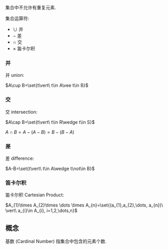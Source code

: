 集合中不允许有重复元素.

集合运算符:
- $\cup$ 并
- $-$ 差
- $\cap$ 交
- $\times$ 笛卡尔积

### 并

并 union: 

$A\cup B=\set{t\vert\ t\in A\vee t\in B}$

### 交

交 intersection:

$A\cap B=\set{t\vert\ t\in R\wedge t\in S}$

$A\cap B=A-(A-B)=B-(B-A)$

### 差

差 difference:

$A-B=\set{t\vert\ t\in A\wedge t\not\in B}$

### 笛卡尔积

笛卡尔积 Cartesian Product:

$A_{1}\times A_{2}\times \dots \times A_{n}=\set{(a_{1},a_{2},\dots, a_{n})\ \vert\ a_{i}\in A_{i}, i=1,2,\dots,n}$


## 概念

基数 (Cardinal Number) 指集合中包含的元素个数.